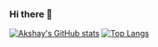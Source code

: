 ### Hi there 👋

<!--
**akshaykoganur/akshaykoganur** is a ✨ _special_ ✨ repository because its `README.md` (this file) appears on your GitHub profile.

Here are some ideas to get you started:

- 🔭 I’m currently working on ...
- 🌱 I’m currently learning ...
- 👯 I’m looking to collaborate on ...
- 🤔 I’m looking for help with ...
- 💬 Ask me about ...
- 📫 How to reach me: ...
- 😄 Pronouns: ...
- ⚡ Fun fact: ...
-->
[![Akshay's GitHub stats](https://github-readme-stats.vercel.app/api?username=akshaykoganur)](https://github.com/anuraghazra/github-readme-stats)
[![Top Langs](https://github-readme-stats.vercel.app/api/top-langs/?username=akshaykoganur&langs_count=8)](https://github.com/anuraghazra/github-readme-stats)
